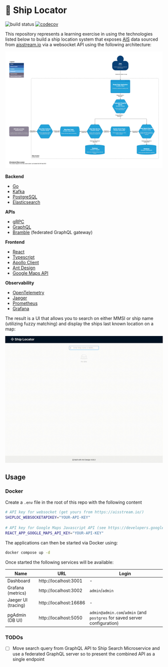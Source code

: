 # 🚢 Ship Locator
![build status](https://github.com/mikeewhite/ship-locator/actions/workflows/backend.yml/badge.svg) [![codecov](https://codecov.io/gh/mikeewhite/ports-service/graph/badge.svg?token=BVGJXYFWCC)](https://codecov.io/gh/mikeewhite/ports-service)

This repository represents a learning exercise in using the technologies listed below to build a ship location system that
exposes [AIS](https://en.wikipedia.org/wiki/Automatic_identification_system) data sourced from [aisstream.io](https://aisstream.io/) via a websocket API using the following architecture:

![](https://github.com/mikeewhite/ship-locator/blob/main/images/ship-locator-container-diagram.png)

**Backend**
- [Go](https://go.dev/)
- [Kafka](https://kafka.apache.org/)
- [PostgreSQL](https://www.postgresql.org/)
- [Elasticsearch](https://www.elastic.co)

**APIs**
 - [gRPC](https://grpc.io/)
 - [GraphQL](https://graphql.org/)
 - [Bramble](https://movio.github.io/bramble/#/) (federated GraphQL gateway)

**Frontend**
- [React](https://react.dev/)
- [Typescript](https://www.typescriptlang.org/)
- [Apollo Client](https://www.apollographql.com/docs/react/)
- [Ant Design](https://ant.design/)
- [Google Maps API](https://developers.google.com/maps)

**Observability**
- [OpenTelemetry](https://opentelemetry.io/)
- [Jaeger](https://www.jaegertracing.io/)
- [Prometheus](https://prometheus.io/)
- [Grafana](https://grafana.com/)

The result is a UI that allows you to search on either MMSI or ship name (utilizing fuzzy matching) and display the ships last known location on a map:

![](https://github.com/mikeewhite/ship-locator/blob/main/images/demo.gif)


## Usage

### Docker
Create a `.env` file in the root of this repo with the following content
```bash
# API key for websocket (get yours from https://aisstream.io/)
SHIPLOC_WEBSOCKETAPIKEY="YOUR-API-KEY" 

# API key for Google Maps Javascript API (see https://developers.google.com/maps/documentation/javascript/get-api-key)
REACT_APP_GOOGLE_MAPS_API_KEY="YOUR-API-KEY"
```
The applications can then be started via Docker using:
```bash
docker compose up -d
```

Once started the following services will be available:

| Name                | URL                   | Login                                                                     |
|---------------------|-----------------------|---------------------------------------------------------------------------|
| Dashboard           | http://localhost:3001 | -                                                                         |
| Grafana (metrics)   | http://localhost:3002 | `admin`/`admin`                                                           |
| Jaeger UI (tracing) | http://localhost:16686 | -                                                                         |
| pgAdmin (DB UI)     | http://localhost:5050 | `admin@admin.com`/`admin` (and `postgres` for saved server configuration) | 

### TODOs

- [ ] Move search query from GraphQL API to Ship Search Microservice and use a federated GraphQL server so to present the combined API as a single endpoint